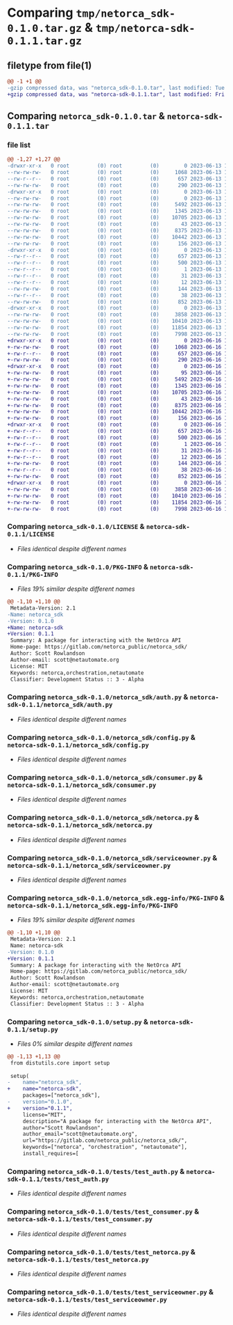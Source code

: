 # Comparing `tmp/netorca_sdk-0.1.0.tar.gz` & `tmp/netorca-sdk-0.1.1.tar.gz`

## filetype from file(1)

```diff
@@ -1 +1 @@
-gzip compressed data, was "netorca_sdk-0.1.0.tar", last modified: Tue Jun 13 11:06:17 2023, max compression
+gzip compressed data, was "netorca-sdk-0.1.1.tar", last modified: Fri Jun 16 10:08:57 2023, max compression
```

## Comparing `netorca_sdk-0.1.0.tar` & `netorca-sdk-0.1.1.tar`

### file list

```diff
@@ -1,27 +1,27 @@
-drwxr-xr-x   0 root         (0) root         (0)        0 2023-06-13 11:06:17.227438 netorca_sdk-0.1.0/
--rw-rw-rw-   0 root         (0) root         (0)     1068 2023-06-13 11:06:03.000000 netorca_sdk-0.1.0/LICENSE
--rw-r--r--   0 root         (0) root         (0)      657 2023-06-13 11:06:17.227438 netorca_sdk-0.1.0/PKG-INFO
--rw-rw-rw-   0 root         (0) root         (0)      290 2023-06-13 11:06:03.000000 netorca_sdk-0.1.0/README.md
-drwxr-xr-x   0 root         (0) root         (0)        0 2023-06-13 11:06:17.226438 netorca_sdk-0.1.0/netorca_sdk/
--rw-rw-rw-   0 root         (0) root         (0)        0 2023-06-13 11:06:03.000000 netorca_sdk-0.1.0/netorca_sdk/__init__.py
--rw-rw-rw-   0 root         (0) root         (0)     5492 2023-06-13 11:06:03.000000 netorca_sdk-0.1.0/netorca_sdk/auth.py
--rw-rw-rw-   0 root         (0) root         (0)     1345 2023-06-13 11:06:03.000000 netorca_sdk-0.1.0/netorca_sdk/config.py
--rw-rw-rw-   0 root         (0) root         (0)    10705 2023-06-13 11:06:03.000000 netorca_sdk-0.1.0/netorca_sdk/consumer.py
--rw-rw-rw-   0 root         (0) root         (0)       43 2023-06-13 11:06:03.000000 netorca_sdk-0.1.0/netorca_sdk/exceptions.py
--rw-rw-rw-   0 root         (0) root         (0)     8375 2023-06-13 11:06:03.000000 netorca_sdk-0.1.0/netorca_sdk/netorca.py
--rw-rw-rw-   0 root         (0) root         (0)    10442 2023-06-13 11:06:03.000000 netorca_sdk-0.1.0/netorca_sdk/serviceowner.py
--rw-rw-rw-   0 root         (0) root         (0)      156 2023-06-13 11:06:03.000000 netorca_sdk-0.1.0/netorca_sdk/validations.py
-drwxr-xr-x   0 root         (0) root         (0)        0 2023-06-13 11:06:17.226438 netorca_sdk-0.1.0/netorca_sdk.egg-info/
--rw-r--r--   0 root         (0) root         (0)      657 2023-06-13 11:06:17.000000 netorca_sdk-0.1.0/netorca_sdk.egg-info/PKG-INFO
--rw-r--r--   0 root         (0) root         (0)      500 2023-06-13 11:06:17.000000 netorca_sdk-0.1.0/netorca_sdk.egg-info/SOURCES.txt
--rw-r--r--   0 root         (0) root         (0)        1 2023-06-13 11:06:17.000000 netorca_sdk-0.1.0/netorca_sdk.egg-info/dependency_links.txt
--rw-r--r--   0 root         (0) root         (0)       31 2023-06-13 11:06:17.000000 netorca_sdk-0.1.0/netorca_sdk.egg-info/requires.txt
--rw-r--r--   0 root         (0) root         (0)       12 2023-06-13 11:06:17.000000 netorca_sdk-0.1.0/netorca_sdk.egg-info/top_level.txt
--rw-rw-rw-   0 root         (0) root         (0)      144 2023-06-13 11:06:03.000000 netorca_sdk-0.1.0/pyproject.toml
--rw-r--r--   0 root         (0) root         (0)       38 2023-06-13 11:06:17.227438 netorca_sdk-0.1.0/setup.cfg
--rw-rw-rw-   0 root         (0) root         (0)      852 2023-06-13 11:06:03.000000 netorca_sdk-0.1.0/setup.py
-drwxr-xr-x   0 root         (0) root         (0)        0 2023-06-13 11:06:17.226438 netorca_sdk-0.1.0/tests/
--rw-rw-rw-   0 root         (0) root         (0)     3858 2023-06-13 11:06:03.000000 netorca_sdk-0.1.0/tests/test_auth.py
--rw-rw-rw-   0 root         (0) root         (0)    10410 2023-06-13 11:06:03.000000 netorca_sdk-0.1.0/tests/test_consumer.py
--rw-rw-rw-   0 root         (0) root         (0)    11854 2023-06-13 11:06:03.000000 netorca_sdk-0.1.0/tests/test_netorca.py
--rw-rw-rw-   0 root         (0) root         (0)     7998 2023-06-13 11:06:03.000000 netorca_sdk-0.1.0/tests/test_serviceowner.py
+drwxr-xr-x   0 root         (0) root         (0)        0 2023-06-16 10:08:57.132534 netorca-sdk-0.1.1/
+-rw-rw-rw-   0 root         (0) root         (0)     1068 2023-06-16 10:08:42.000000 netorca-sdk-0.1.1/LICENSE
+-rw-r--r--   0 root         (0) root         (0)      657 2023-06-16 10:08:57.132534 netorca-sdk-0.1.1/PKG-INFO
+-rw-rw-rw-   0 root         (0) root         (0)      290 2023-06-16 10:08:42.000000 netorca-sdk-0.1.1/README.md
+drwxr-xr-x   0 root         (0) root         (0)        0 2023-06-16 10:08:57.131534 netorca-sdk-0.1.1/netorca_sdk/
+-rw-rw-rw-   0 root         (0) root         (0)       95 2023-06-16 10:08:42.000000 netorca-sdk-0.1.1/netorca_sdk/__init__.py
+-rw-rw-rw-   0 root         (0) root         (0)     5492 2023-06-16 10:08:42.000000 netorca-sdk-0.1.1/netorca_sdk/auth.py
+-rw-rw-rw-   0 root         (0) root         (0)     1345 2023-06-16 10:08:42.000000 netorca-sdk-0.1.1/netorca_sdk/config.py
+-rw-rw-rw-   0 root         (0) root         (0)    10705 2023-06-16 10:08:42.000000 netorca-sdk-0.1.1/netorca_sdk/consumer.py
+-rw-rw-rw-   0 root         (0) root         (0)       43 2023-06-16 10:08:42.000000 netorca-sdk-0.1.1/netorca_sdk/exceptions.py
+-rw-rw-rw-   0 root         (0) root         (0)     8375 2023-06-16 10:08:42.000000 netorca-sdk-0.1.1/netorca_sdk/netorca.py
+-rw-rw-rw-   0 root         (0) root         (0)    10442 2023-06-16 10:08:42.000000 netorca-sdk-0.1.1/netorca_sdk/serviceowner.py
+-rw-rw-rw-   0 root         (0) root         (0)      156 2023-06-16 10:08:42.000000 netorca-sdk-0.1.1/netorca_sdk/validations.py
+drwxr-xr-x   0 root         (0) root         (0)        0 2023-06-16 10:08:57.131534 netorca-sdk-0.1.1/netorca_sdk.egg-info/
+-rw-r--r--   0 root         (0) root         (0)      657 2023-06-16 10:08:57.000000 netorca-sdk-0.1.1/netorca_sdk.egg-info/PKG-INFO
+-rw-r--r--   0 root         (0) root         (0)      500 2023-06-16 10:08:57.000000 netorca-sdk-0.1.1/netorca_sdk.egg-info/SOURCES.txt
+-rw-r--r--   0 root         (0) root         (0)        1 2023-06-16 10:08:57.000000 netorca-sdk-0.1.1/netorca_sdk.egg-info/dependency_links.txt
+-rw-r--r--   0 root         (0) root         (0)       31 2023-06-16 10:08:57.000000 netorca-sdk-0.1.1/netorca_sdk.egg-info/requires.txt
+-rw-r--r--   0 root         (0) root         (0)       12 2023-06-16 10:08:57.000000 netorca-sdk-0.1.1/netorca_sdk.egg-info/top_level.txt
+-rw-rw-rw-   0 root         (0) root         (0)      144 2023-06-16 10:08:42.000000 netorca-sdk-0.1.1/pyproject.toml
+-rw-r--r--   0 root         (0) root         (0)       38 2023-06-16 10:08:57.132534 netorca-sdk-0.1.1/setup.cfg
+-rw-rw-rw-   0 root         (0) root         (0)      852 2023-06-16 10:08:42.000000 netorca-sdk-0.1.1/setup.py
+drwxr-xr-x   0 root         (0) root         (0)        0 2023-06-16 10:08:57.132534 netorca-sdk-0.1.1/tests/
+-rw-rw-rw-   0 root         (0) root         (0)     3858 2023-06-16 10:08:42.000000 netorca-sdk-0.1.1/tests/test_auth.py
+-rw-rw-rw-   0 root         (0) root         (0)    10410 2023-06-16 10:08:42.000000 netorca-sdk-0.1.1/tests/test_consumer.py
+-rw-rw-rw-   0 root         (0) root         (0)    11854 2023-06-16 10:08:42.000000 netorca-sdk-0.1.1/tests/test_netorca.py
+-rw-rw-rw-   0 root         (0) root         (0)     7998 2023-06-16 10:08:42.000000 netorca-sdk-0.1.1/tests/test_serviceowner.py
```

### Comparing `netorca_sdk-0.1.0/LICENSE` & `netorca-sdk-0.1.1/LICENSE`

 * *Files identical despite different names*

### Comparing `netorca_sdk-0.1.0/PKG-INFO` & `netorca-sdk-0.1.1/PKG-INFO`

 * *Files 19% similar despite different names*

```diff
@@ -1,10 +1,10 @@
 Metadata-Version: 2.1
-Name: netorca_sdk
-Version: 0.1.0
+Name: netorca-sdk
+Version: 0.1.1
 Summary: A package for interacting with the NetOrca API
 Home-page: https://gitlab.com/netorca_public/netorca_sdk/
 Author: Scott Rowlandson
 Author-email: scott@netautomate.org
 License: MIT
 Keywords: netorca,orchestration,netautomate
 Classifier: Development Status :: 3 - Alpha
```

### Comparing `netorca_sdk-0.1.0/netorca_sdk/auth.py` & `netorca-sdk-0.1.1/netorca_sdk/auth.py`

 * *Files identical despite different names*

### Comparing `netorca_sdk-0.1.0/netorca_sdk/config.py` & `netorca-sdk-0.1.1/netorca_sdk/config.py`

 * *Files identical despite different names*

### Comparing `netorca_sdk-0.1.0/netorca_sdk/consumer.py` & `netorca-sdk-0.1.1/netorca_sdk/consumer.py`

 * *Files identical despite different names*

### Comparing `netorca_sdk-0.1.0/netorca_sdk/netorca.py` & `netorca-sdk-0.1.1/netorca_sdk/netorca.py`

 * *Files identical despite different names*

### Comparing `netorca_sdk-0.1.0/netorca_sdk/serviceowner.py` & `netorca-sdk-0.1.1/netorca_sdk/serviceowner.py`

 * *Files identical despite different names*

### Comparing `netorca_sdk-0.1.0/netorca_sdk.egg-info/PKG-INFO` & `netorca-sdk-0.1.1/netorca_sdk.egg-info/PKG-INFO`

 * *Files 19% similar despite different names*

```diff
@@ -1,10 +1,10 @@
 Metadata-Version: 2.1
 Name: netorca-sdk
-Version: 0.1.0
+Version: 0.1.1
 Summary: A package for interacting with the NetOrca API
 Home-page: https://gitlab.com/netorca_public/netorca_sdk/
 Author: Scott Rowlandson
 Author-email: scott@netautomate.org
 License: MIT
 Keywords: netorca,orchestration,netautomate
 Classifier: Development Status :: 3 - Alpha
```

### Comparing `netorca_sdk-0.1.0/setup.py` & `netorca-sdk-0.1.1/setup.py`

 * *Files 0% similar despite different names*

```diff
@@ -1,13 +1,13 @@
 from distutils.core import setup
 
 setup(
-    name="netorca_sdk",
+    name="netorca-sdk",
     packages=["netorca_sdk"],
-    version="0.1.0",
+    version="0.1.1",
     license="MIT",
     description="A package for interacting with the NetOrca API",
     author="Scott Rowlandson",
     author_email="scott@netautomate.org",
     url="https://gitlab.com/netorca_public/netorca_sdk/",
     keywords=["netorca", "orchestration", "netautomate"],
     install_requires=[
```

### Comparing `netorca_sdk-0.1.0/tests/test_auth.py` & `netorca-sdk-0.1.1/tests/test_auth.py`

 * *Files identical despite different names*

### Comparing `netorca_sdk-0.1.0/tests/test_consumer.py` & `netorca-sdk-0.1.1/tests/test_consumer.py`

 * *Files identical despite different names*

### Comparing `netorca_sdk-0.1.0/tests/test_netorca.py` & `netorca-sdk-0.1.1/tests/test_netorca.py`

 * *Files identical despite different names*

### Comparing `netorca_sdk-0.1.0/tests/test_serviceowner.py` & `netorca-sdk-0.1.1/tests/test_serviceowner.py`

 * *Files identical despite different names*

